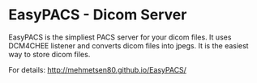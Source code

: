 EasyPACS - Dicom Server
=======================

EasyPACS is the simpliest PACS server for your dicom files. It uses DCM4CHEE listener and converts dicom files into jpegs. It is the easiest way to store dicom files.

For details:  http://mehmetsen80.github.io/EasyPACS/ 
